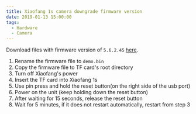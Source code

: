 ```yaml
---
title: Xiaofang 1s camera downgrade firmware version
date: 2019-01-13 15:00:00
tags:
  - Hardware
  - Camera
---
```


Download files with firmware version of `5.6.2.45` [here](https://mega.nz/#F!pZcwHYCL!hAlLYOlAUHi9007RDQ6lLw).

<!--more-->

1. Rename the firmware file to `demo.bin`
2. Copy the firmware file to TF card's root directory
3. Turn off Xiaofang's power
4. Insert the TF card into Xiaofang 1s
5. Use pin press and hold the reset button(on the right side of the usb port)
6. Power on the unit (keep holding down the reset button)
7. After waiting for 15 seconds, release the reset button
8. Wait for 5 minutes, if it does not restart automatically, restart from step 3
